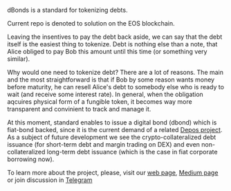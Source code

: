 dBonds is a standard for tokenizing debts.

Current repo is denoted to solution on the EOS blockchain.

Leaving the insentives to pay the debt back aside, we can say that the debt itself is the easiest 
thing to tokenize.
Debt is nothing else than a note, that Alice obliged to pay Bob this amount until this time 
(or something very similar).

Why would one need to tokenize debt? There are a lot of reasons. The main and the most straightforward
is that if Bob by some reason wants money before maturity, he can resell Alice's debt to somebody else
who is ready to wait (and receive some interest rate). In general, when the obligation aqcuires
physical form of a fungible token, it becomes way more transparent and convinient to track and
manage it.

At this moment, standard enables to issue a digital bond (dbond) which is fiat-bond backed, since it is
the current demand of a related [Depos project](https://github.com/thedeposbank/stablecoin). 
As a subject of future development we see the crypto-collateralized debt issuance (for short-term
debt and margin trading on DEX) and even non-collateralized long-term debt issuance 
(which is the case in fiat corporate borrowing now).

To learn more about the project, please, visit our [web page](https://www.dbonds.org), [Medium page](https://www.medium.com/dbonds)
or join discussion in [Telegram](https://t.me/dbonds_org)

